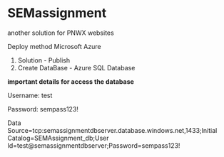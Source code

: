 # SEMassignment
 another solution for PNWX websites

Deploy method
Microsoft Azure
1) Solution - Publish
2) Create DataBase - Azure SQL Database

**important details for access the database**

Username: test

Password: sempass123!

Data Source=tcp:semassignmentdbserver.database.windows.net,1433;Initial Catalog=SEMAssignment_db;User Id=test@semassignmentdbserver;Password=sempass123!
